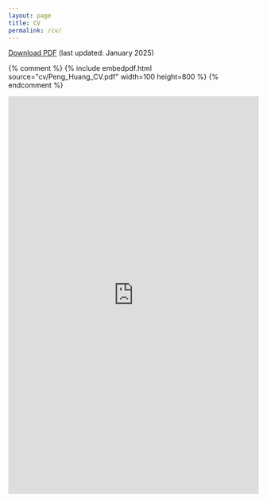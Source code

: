 ```yaml
---
layout: page
title: CV
permalink: /cv/
---
```



 [Download PDF](cv/Peng_Huang_CV.pdf)  (last updated: January 2025)

 <!--
 The PDF should be embedded underneath -- uses Google Docs for embedding and works if the PDF is on dropbox. Works sporadically if PDF is elsewhere too.
-->

{% comment %}
{% include embedpdf.html source="cv/Peng_Huang_CV.pdf" width=100 height=800 %}
{% endcomment %}

<iframe 
   src="http://docs.google.com/viewer?url=penghuang.me/cv/Peng_Huang_CV.pdf&hl=en_US&embedded=true" 
   style="width:100%; 
   height:800px; 
   border:0;" 
   scrolling="no">
   </iframe>



